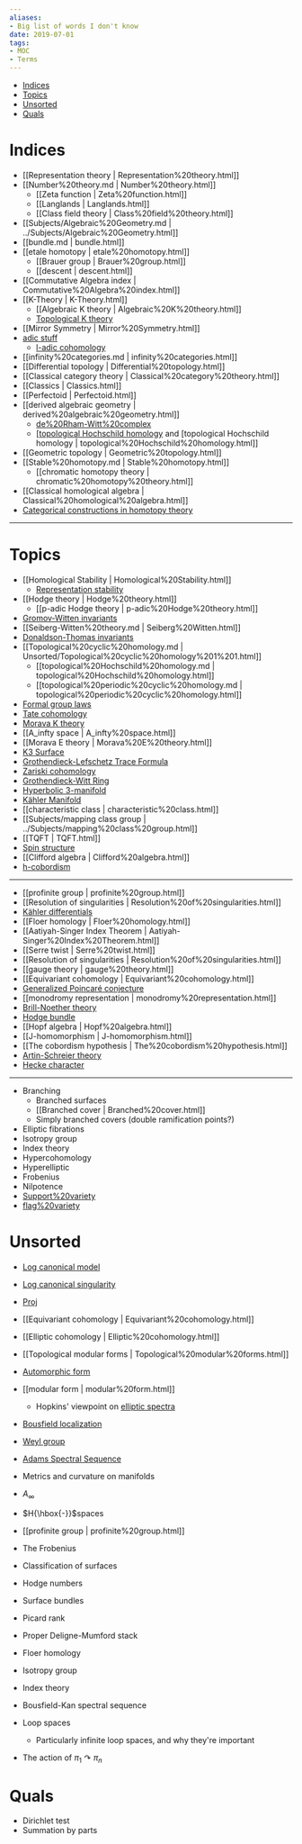 ```yaml
---
aliases:
- Big list of words I don't know
date: 2019-07-01
tags:
- MOC
- Terms
---
```


-   [Indices](#indices)
-   [Topics](#topics)
-   [Unsorted](#unsorted)
-   [Quals](#quals)














# Indices

-   [[Representation theory | Representation%20theory.html]]
-   [[Number%20theory.md | Number%20theory.html]]
    -   [[Zeta function | Zeta%20function.html]]
    -   [[Langlands | Langlands.html]]
    -   [[Class field theory | Class%20field%20theory.html]]
-   [[Subjects/Algebraic%20Geometry.md | ../Subjects/Algebraic%20Geometry.html]]
-   [[bundle.md | bundle.html]]
-   [[etale homotopy | etale%20homotopy.html]]
    -   [[Brauer group | Brauer%20group.html]]
    -   [[descent | descent.html]]
-   [[Commutative Algebra index | Commutative%20Algebra%20index.html]]
-   [[K-Theory | K-Theory.html]]
    -   [[Algebraic K theory | Algebraic%20K%20theory.html]]
    -   [Topological K theory](Topological%20K%20theory)
-   [[Mirror Symmetry | Mirror%20Symmetry.html]]
-   [adic stuff](adic%20stuff)
    -   [l-adic cohomology](l-adic%20cohomology)
-   [[infinity%20categories.md | infinity%20categories.html]]
-   [[Differential topology | Differential%20topology.html]]
-   [[Classical category theory | Classical%20category%20theory.html]]
-   [[Classics | Classics.html]]
-   [[Perfectoid | Perfectoid.html]]
-   [[derived algebraic geometry | derived%20algebraic%20geometry.html]]
    -   [de%20Rham-Witt%20complex](de%20Rham-Witt%20complex)
    -   [[topological Hochschild homology](topological%20Hochschild%20homology.md) and [topological Hochschild homology | topological%20Hochschild%20homology.html]]
-   [[Geometric topology | Geometric%20topology.html]]
-   [[Stable%20homotopy.md | Stable%20homotopy.html]]
    -   [[chromatic homotopy theory | chromatic%20homotopy%20theory.html]]
-   [[Classical homological algebra | Classical%20homological%20algebra.html]]
-   [Categorical constructions in homotopy theory](Categorical%20constructions%20in%20homotopy%20theory)

------------------------------------------------------------------------

# Topics

-   [[Homological Stability | Homological%20Stability.html]]
    -   [Representation stability](Representation%20stability)
-   [[Hodge theory | Hodge%20theory.html]]
    -   [[p-adic Hodge theory | p-adic%20Hodge%20theory.html]]
-   [Gromov-Witten invariants](Gromov-Witten%20invariants)
-   [[Seiberg-Witten%20theory.md | Seiberg%20Witten.html]]
-   [Donaldson-Thomas invariants](Donaldson-Thomas%20invariants)
-   [[Topological%20cyclic%20homology.md | Unsorted/Topological%20cyclic%20homology%201%201.html]]
    -   [[topological%20Hochschild%20homology.md | topological%20Hochschild%20homology.html]]
    -   [[topological%20periodic%20cyclic%20homology.md | topological%20periodic%20cyclic%20homology.html]]
-   [Formal group laws](Formal%20group%20laws)
-   [Tate cohomology](Tate%20cohomology)
-   [Morava K theory](Morava%20K%20theory)
-   [[A_infty space | A_infty%20space.html]]
-   [[Morava E theory | Morava%20E%20theory.html]]
-   [K3 Surface](K3%20Surface)
-   [Grothendieck-Lefschetz Trace Formula](Grothendieck-Lefschetz%20Trace%20Formula)
-   [Zariski cohomology](Zariski%20cohomology)
-   [Grothendieck-Witt Ring](Grothendieck-Witt%20Ring)
-   [Hyperbolic 3-manifold](Hyperbolic%203-manifold)
-   [Kähler Manifold](Kähler%20Manifold)
-   [[characteristic class | characteristic%20class.html]]
-   [[Subjects/mapping class group | ../Subjects/mapping%20class%20group.html]]
-   [[TQFT | TQFT.html]]
-   [Spin structure](Spin%20structure)
-   [[Clifford algebra | Clifford%20algebra.html]]
-   [h-cobordism](h-cobordism)

------------------------------------------------------------------------

-   [[profinite group | profinite%20group.html]]
-   [[Resolution of singularities | Resolution%20of%20singularities.html]]
-   [Kähler differentials](Kähler%20differentials)
-   [[Floer homology | Floer%20homology.html]]
-   [[Aatiyah-Singer Index Theorem | Aatiyah-Singer%20Index%20Theorem.html]]
-   [[Serre twist | Serre%20twist.html]]
-   [[Resolution of singularities | Resolution%20of%20singularities.html]]
-   [[gauge theory | gauge%20theory.html]]
-   [[Equivariant cohomology | Equivariant%20cohomology.html]]
-   [Generalized Poincaré conjecture](Generalized%20Poincaré%20conjecture)
-   [[monodromy representation | monodromy%20representation.html]]
-   [Brill-Noether theory](Brill-Noether%20theory)
-   [Hodge bundle](Hodge%20bundle)
-   [[Hopf algebra | Hopf%20algebra.html]]
-   [[J-homomorphism | J-homomorphism.html]]
-   [[The cobordism hypothesis | The%20cobordism%20hypothesis.html]]
-   [Artin-Schreier theory](Artin-Schreier%20theory)
-   [Hecke character](Hecke%20character)

------------------------------------------------------------------------

-   Branching
    -   Branched surfaces
    -   [[Branched cover | Branched%20cover.html]]
    -   Simply branched covers (double ramification points?)
-   Elliptic fibrations
-   Isotropy group
-   Index theory
-   Hypercohomology
-   Hyperelliptic
-   Frobenius
-   Nilpotence
-   [Support%20variety](Support%20variety)
-   [flag%20variety](flag%20variety)

# Unsorted

-   [Log canonical model](Log%20canonical%20model)

-   [Log canonical singularity](Log%20canonical%20singularity)

-   [Proj](Proj)

-   [[Equivariant cohomology | Equivariant%20cohomology.html]]

-   [[Elliptic cohomology | Elliptic%20cohomology.html]]

-   [[Topological modular forms | Topological%20modular%20forms.html]]

-   [Automorphic form](Automorphic%20form)

-   [[modular form | modular%20form.html]]

    -   Hopkins' viewpoint on [elliptic spectra](elliptic%20spectra)

-   [Bousfield localization](Bousfield%20localization)

-   [Weyl group](Weyl%20group)

-   [Adams Spectral Sequence](Adams%20Spectral%20Sequence)

-   Metrics and curvature on manifolds

-   $A_\infty$

-   $H{\hbox{-}}$spaces

-   [[profinite group | profinite%20group.html]]

-   The Frobenius

-   Classification of surfaces

-   Hodge numbers

-   Surface bundles

-   Picard rank

-   Proper Deligne-Mumford stack

-   Floer homology

-   Isotropy group

-   Index theory

-   Bousfield-Kan spectral sequence

-   Loop spaces

    -   Particularly infinite loop spaces, and why they're important

-   The action of $\pi_1 \curvearrowright\pi_n$

# Quals

-   Dirichlet test
-   Summation by parts
